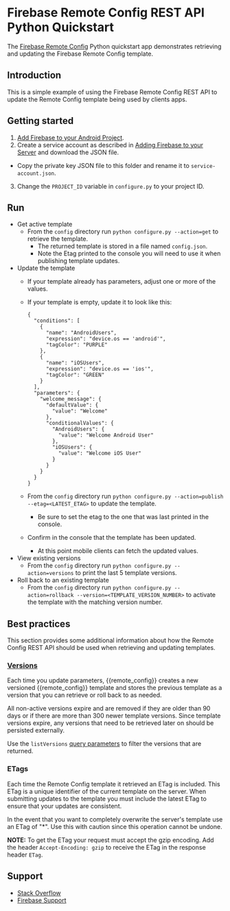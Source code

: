 Firebase Remote Config REST API Python Quickstart
===============================================

The [Firebase Remote Config](https://firebase.google.com/docs/remote-config/) Python quickstart
app demonstrates retrieving and updating the Firebase Remote Config template.

Introduction
------------

This is a simple example of using the Firebase Remote Config REST API to update
the Remote Config template being used by clients apps.

Getting started
---------------

1. [Add Firebase to your Android Project](https://firebase.google.com/docs/android/setup).
2. Create a service account as described in [Adding Firebase to your Server](https://firebase.google.com/docs/admin/setup) and download the JSON file.
  - Copy the private key JSON file to this folder and rename it to `service-account.json`.
3. Change the `PROJECT_ID` variable in `configure.py` to your project ID.

Run
---

- Get active template
  - From the `config` directory run `python configure.py --action=get` to retrieve the template.
    - The returned template is stored in a file named `config.json`.
    - Note the Etag printed to the console you will need to use it when publishing template updates.
- Update the template
  - If your template already has parameters, adjust one or more of the values.
  - If your template is empty, update it to look like this:

        {
          "conditions": [
            {
              "name": "AndroidUsers",
              "expression": "device.os == 'android'",
              "tagColor": "PURPLE"
            },
            {
              "name": "iOSUsers",
              "expression": "device.os == 'ios'",
              "tagColor": "GREEN"
            }
          ],
          "parameters": {
            "welcome_message": {
              "defaultValue": {
                "value": "Welcome"
              },
              "conditionalValues": {
                "AndroidUsers": {
                  "value": "Welcome Android User"
                },
                "iOSUsers": {
                  "value": "Welcome iOS User"
                }
              }
            }
          }
        }

  - From the `config` directory run `python configure.py --action=publish --etag=<LATEST_ETAG>` to update the template.
    - Be sure to set the etag to the one that was last printed in the console.
  - Confirm in the console that the template has been updated.
    - At this point mobile clients can fetch the updated values.
- View existing versions
  - From the `config` directory run `python configure.py --action=versions` to print the
    last 5 template versions.
- Roll back to an existing template
  - From the `config` directory run `python configure.py --action=rollback --version=<TEMPLATE_VERSION_NUMBER>` to
    activate the template with the matching version number. 

Best practices
--------------

This section provides some additional information about how the Remote Config
REST API should be used when retrieving and updating templates.

### [Versions](https://firebase.google.com/docs/remote-config/templates) ###

Each time you update parameters, {{remote_config}} creates a
new versioned {{remote_config}} template and stores the previous template as
a version that you can retrieve or roll back to as needed.

All non-active versions expire and are removed if they are older than 90 days or if
there are more than 300 newer template versions. Since template versions expire, any
versions that need to be retrieved later on should be persisted externally.

Use the `listVersions` [query parameters](https://firebase.google.com/docs/reference/remote-config/rest/v1/projects.remoteConfig/listVersions#query-parameters)
to filter the versions that are returned.

### ETags ###

Each time the Remote Config template it retrieved an ETag is included. This ETag is a
unique identifier of the current template on the server. When submitting updates
to the template you must include the latest ETag to ensure that your updates are consistent.

In the event that you want to completely overwrite the server's template use
an ETag of "\*". Use this with caution since this operation cannot be undone.

**NOTE:** To get the ETag your request must accept the gzip encoding. Add the header
`Accept-Encoding: gzip` to receive the ETag in the response header `ETag`.

Support
-------

- [Stack Overflow](https://stackoverflow.com/questions/tagged/firebase-remote-config)
- [Firebase Support](https://firebase.google.com/support/)
